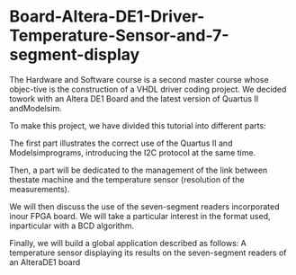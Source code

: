 # Board-Altera-DE1-Driver-Temperature-Sensor-and-7-segment-display

The Hardware and Software course is a second master course whose objec-tive is the construction of a VHDL driver coding project. We decided towork with an Altera DE1 Board and the latest version of Quartus II andModelsim.

To make this project, we have divided this tutorial into different parts:

The first part illustrates the correct use of the Quartus II and Modelsimprograms, introducing the I2C protocol at the same time.

Then, a part will be dedicated to the management of the link between thestate machine and the temperature sensor (resolution of the measurements).

We will then discuss the use of the seven-segment readers incorporated inour FPGA board. We will take a particular interest in the format used, inparticular with a BCD algorithm.

Finally, we will build a global application described as follows: A temperature sensor displaying its results on the seven-segment readers of an AlteraDE1 board
